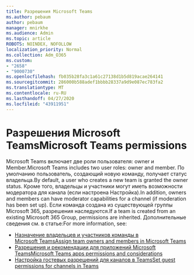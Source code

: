 ```yaml
---
title: Разрешения Microsoft Teams
ms.author: pebaum
author: pebaum
manager: mnirkhe
ms.audience: Admin
ms.topic: article
ROBOTS: NOINDEX, NOFOLLOW
localization_priority: Normal
ms.collection: Adm_O365
ms.custom:
- "2658"
- "9000730"
ms.openlocfilehash: fb035b28fa3c1a61c27138d1b5d819acae264141
ms.sourcegitcommit: 286000b588adef1bbbb28337a9d9e087ec783fa2
ms.translationtype: MT
ms.contentlocale: ru-RU
ms.lasthandoff: 04/27/2020
ms.locfileid: "43911951"
---
```

# <a name="microsoft-teams-permissions"></a><span data-ttu-id="4c107-102">Разрешения Microsoft Teams</span><span class="sxs-lookup"><span data-stu-id="4c107-102">Microsoft Teams permissions</span></span>

<span data-ttu-id="4c107-103">Microsoft Teams включает две роли пользователя: owner и Member.</span><span class="sxs-lookup"><span data-stu-id="4c107-103">Microsoft Teams includes two user roles: owner and member.</span></span> <span data-ttu-id="4c107-104">По умолчанию пользователь, создающий новую команду, получает статус владельца.</span><span class="sxs-lookup"><span data-stu-id="4c107-104">By default, a user who creates a new team is granted the owner status.</span></span> <span data-ttu-id="4c107-105">Кроме того, владельцы и участники могут иметь возможности модератора для канала (если настроена Настройка).</span><span class="sxs-lookup"><span data-stu-id="4c107-105">In addition, owners and members can have moderator capabilities for a channel (if moderation has been set up).</span></span> <span data-ttu-id="4c107-106">Если команда создана из существующей группы Microsoft 365, разрешения наследуются.</span><span class="sxs-lookup"><span data-stu-id="4c107-106">If a team is created from an existing Microsoft 365 Group, permissions are inherited.</span></span> <span data-ttu-id="4c107-107">Дополнительные сведения см. в статье:</span><span class="sxs-lookup"><span data-stu-id="4c107-107">For more information, see:</span></span>

- [<span data-ttu-id="4c107-108">Назначение владельцев и участников команды в Microsoft Teams</span><span class="sxs-lookup"><span data-stu-id="4c107-108">Assign team owners and members in Microsoft Teams</span></span>](https://docs.microsoft.com/microsoftteams/assign-roles-permissions)
- [<span data-ttu-id="4c107-109">Разрешения и рекомендации для приложений Microsoft Teams</span><span class="sxs-lookup"><span data-stu-id="4c107-109">Microsoft Teams apps permissions and considerations</span></span>](https://docs.microsoft.com/microsoftteams/app-permissions)
- [<span data-ttu-id="4c107-110">Настройка гостевых разрешений для каналов в Teams</span><span class="sxs-lookup"><span data-stu-id="4c107-110">Set guest permissions for channels in Teams</span></span>](https://support.office.com/article/4756c468-2746-4bfd-a582-736d55fcc169)
